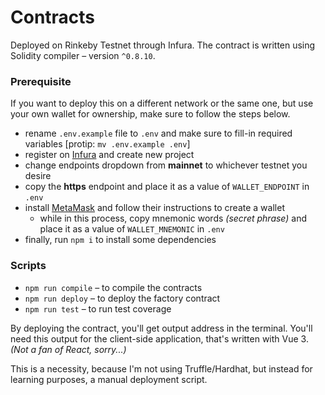# Contracts

Deployed on Rinkeby Testnet through Infura. The contract is written using Solidity compiler – version `^0.8.10`.

### Prerequisite

If you want to deploy this on a different network or the same one, but use your own wallet for ownership, make sure to follow the steps below.

- rename `.env.example` file to `.env` and make sure to fill-in required variables [protip: `mv .env.example .env`]
- register on [Infura](https://infura.io/register) and create new project
- change endpoints dropdown from **mainnet** to whichever testnet you desire
- copy the **https** endpoint and place it as a value of `WALLET_ENDPOINT` in `.env`
- install [MetaMask](https://metamask.io/) and follow their instructions to create a wallet
  - while in this process, copy mnemonic words _(secret phrase)_ and place it as a value of `WALLET_MNEMONIC` in `.env`
- finally, run `npm i` to install some dependencies

### Scripts

- `npm run compile` – to compile the contracts
- `npm run deploy` – to deploy the factory contract
- `npm run test` – to run test coverage

By deploying the contract, you'll get output address in the terminal. You'll need this output for the client-side application, that's written with Vue 3. _(Not a fan of React, sorry...)_

This is a necessity, because I'm not using Truffle/Hardhat, but instead for learning purposes, a manual deployment script.
